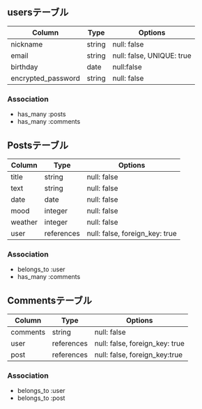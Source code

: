 ## usersテーブル

| Column             | Type       | Options                    |
| ------------------ | ---------- | -------------------------- |
| nickname           | string     | null: false                |
| email              | string     | null: false, UNIQUE: true  |
| birthday           | date       | null:false                 |
| encrypted_password | string     | null: false                |

### Association
- has_many :posts
- has_many :comments

## Postsテーブル

| Column          | Type       | Options                        |
| --------------- | ---------- | ------------------------------ |
| title           | string     | null: false                    |
| text            | string     | null: false                    |
| date            | date       | null: false                    |
| mood            | integer    | null: false                    |
| weather         | integer    | null: false                    |
| user            | references | null: false, foreign_key: true |

### Association
- belongs_to :user
- has_many :comments


## Commentsテーブル

| Column          | Type       | Options                        |
| --------------- | ---------- | ------------------------------ |
| comments        | string     | null: false                    |
| user            | references | null: false, foreign_key: true |
| post            | references | null: false, foreign_key:true  |

### Association

- belongs_to :user 
- belongs_to :post
